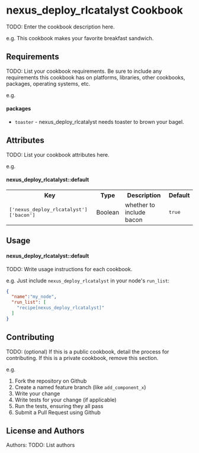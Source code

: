 nexus_deploy_rlcatalyst Cookbook
================================
TODO: Enter the cookbook description here.

e.g.
This cookbook makes your favorite breakfast sandwich.

Requirements
------------
TODO: List your cookbook requirements. Be sure to include any requirements this cookbook has on platforms, libraries, other cookbooks, packages, operating systems, etc.

e.g.
#### packages
- `toaster` - nexus_deploy_rlcatalyst needs toaster to brown your bagel.

Attributes
----------
TODO: List your cookbook attributes here.

e.g.
#### nexus_deploy_rlcatalyst::default
<table>
  <tr>
    <th>Key</th>
    <th>Type</th>
    <th>Description</th>
    <th>Default</th>
  </tr>
  <tr>
    <td><tt>['nexus_deploy_rlcatalyst']['bacon']</tt></td>
    <td>Boolean</td>
    <td>whether to include bacon</td>
    <td><tt>true</tt></td>
  </tr>
</table>

Usage
-----
#### nexus_deploy_rlcatalyst::default
TODO: Write usage instructions for each cookbook.

e.g.
Just include `nexus_deploy_rlcatalyst` in your node's `run_list`:

```json
{
  "name":"my_node",
  "run_list": [
    "recipe[nexus_deploy_rlcatalyst]"
  ]
}
```

Contributing
------------
TODO: (optional) If this is a public cookbook, detail the process for contributing. If this is a private cookbook, remove this section.

e.g.
1. Fork the repository on Github
2. Create a named feature branch (like `add_component_x`)
3. Write your change
4. Write tests for your change (if applicable)
5. Run the tests, ensuring they all pass
6. Submit a Pull Request using Github

License and Authors
-------------------
Authors: TODO: List authors
